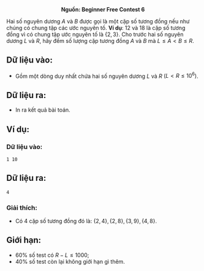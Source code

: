 **<center>Nguồn: Beginner Free Contest 6</center>**

Hai số nguyên dương $A$ và $B$ được gọi là một cặp số tương đồng nếu như chúng có chung tập các ước nguyên tố. **Ví dụ**: $12$ và $18$ là cặp số tương đồng vì có chung tập ước nguyên tố là $\{2, 3\}$. Cho trước hai số nguyên dương $L$ và $R$, hãy đếm số lượng cặp tương đồng $A$ và $B$ mà $L ≤ A < B ≤ R$.

## Dữ liệu vào:
- Gồm một dòng duy nhất chứa hai số nguyên dương $L$ và $R$ $(L < R ≤ 10^6)$.

## Dữ liệu ra:
- In ra kết quả bài toán.

## Ví dụ:
### Dữ liệu vào:
```
1 10
```

## Dữ liệu ra:
```
4
```

### Giải thích:
- Có $4$ cặp số tương đồng đó là: $\{2, 4\}, \{2, 8\}, \{3, 9\}, \{4, 8\}$.

## Giới hạn:
- $60\%$ số test có $R − L ≤ 1000$;
- $40\%$ số test còn lại không giới hạn gì thêm.